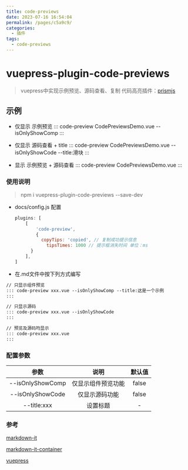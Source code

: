 ```yaml
---
title: code-previews
date: 2023-07-16 16:54:04
permalink: /pages/c5a9c9/
categories:
  - 插件
tags:
  - code-previews
---
```


# vuepress-plugin-code-previews

> vuepress中实现示例预览、源码查看、复制
> 代码高亮插件：[prismjs](https://prismjs.com/examples.html)


## 示例


- 仅显示 示例预览
::: code-preview CodePreviewsDemo.vue --isOnlyShowComp
:::



- 仅显示 源码查看 + title
::: code-preview CodePreviewsDemo.vue --isOnlyShowCode --title:滑块
:::



- 显示 示例预览 + 源码查看
::: code-preview CodePreviewsDemo.vue
:::



### 使用说明

> npm i vuepress-plugin-code-previews --save-dev

- docs/config.js 配置

  ```javascript
  plugins: [
      [
          'code-preview', 
          { 
          	copyTips: 'copied', // 复制成功提示信息
              tipsTimes: 1000 // 提示框消失时间 单位：ms
      	}
      ],
  ]
  ```



- 在.md文件中按下列方式编写

```markdown
// 只显示组件预览
::: code-preview xxx.vue --isOnlyShowComp --title:这是一个示例
:::

// 只显示源码
::: code-preview xxx.vue --isOnlyShowCode
:::

// 预览及源码均显示
::: code-preview xxx.vue
:::
```



### 配置参数

|        参数        |    说明     |  默认值  |
|:----------------:|:---------:|:-----:|
| --isOnlyShowComp | 仅显示组件预览功能 | false |
| --isOnlyShowCode |  仅显示源码功能  | false |
|   --title:xxx    |   设置标题    |   -   |



### 参考

[markdown-it](https://github.com/markdown-it/markdown-it)

[markdown-it-container](https://github.com/hackmdio/markdown-it-container)

[vuepress](http://www.fenovice.com/doc/vuepress-next/advanced/plugin.html)


<Vssue title="评论" />
